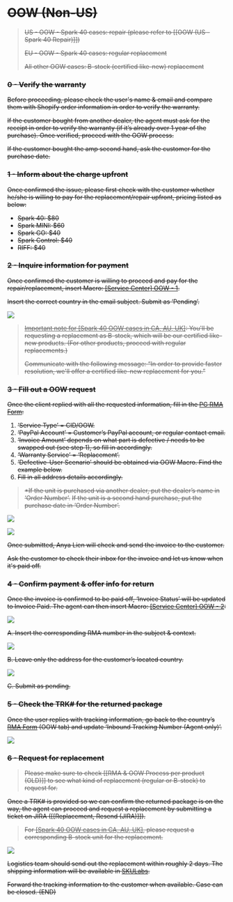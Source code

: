# ~~OOW (Non-US)~~

> ~~US - OOW - Spark 40 cases: repair (please refer to [[OOW (US - Spark 40 Repair)]])~~
> 
> ~~EU - OOW - Spark 40 cases: regular replacement~~
> 
> ~~All other OOW cases: B-stock (certified like-new) replacement~~

### ~~0 - Verify the warranty~~
~~Before proceeding, please check the user's name & email and compare them with Shopify order information in order to verify the warranty.~~

~~If the customer bought from another dealer, the agent must ask for the receipt in order to verify the warranty (if it’s already over 1 year of the purchase). Once verified, proceed with the OOW process.~~ 

~~If the customer bought the amp second hand, ask the customer for the purchase date.~~


### ~~1 - Inform about the charge upfront~~
~~Once confirmed the issue, please first check with the customer whether he/she is willing to pay for the replacement/repair upfront, pricing listed as below:~~
   
- ~~Spark 40: $80~~
- ~~Spark MINI: $60~~
- ~~Spark GO: $40~~
- ~~Spark Control: $40~~
- ~~RIFF: $40~~

### ~~2 - Inquire information for payment~~
~~Once confirmed the customer is willing to proceed and pay for the repair/replacement, insert Macro: <u>[Service Center] OOW - 1</u>.~~

~~Insert the correct country in the email subject. Submit as ‘Pending’.~~

~~![](https://lh5.googleusercontent.com/oNgL51TQ-U8DbnBd70LpyGQtI1DkGy-vQCFeTii74P0E6G_zaXpEZFYuonvaLnwJlS8xmoX-FnkquWXUMnmJCwbS349dDjeE0I5v_SK25zqVDRPYE6ZOUx6ri3Uv6SwRNw3HqF4iAwvyhpnivYyH8ymoS5xa9DhpaMreJfBCKXlIhWXgNJfsT7ybPM7F)~~

> ~~<u>Important note for [Spark 40 OOW cases in CA, AU, UK]</u>: You'll be requesting a replacement as B-stock, which will be our certified like-new products. (For other products, proceed with regular replacements.)~~
> 
> ~~Communicate with the following message: “In order to provide faster resolution, we'll offer a certified like-new replacement for you.”~~


### ~~3 - Fill out a OOW request~~
~~Once the client replied with all the requested information, fill in the [PG RMA Form](https://docs.google.com/forms/d/e/1FAIpQLSf5GIKG13O87EsoMWnhCpnZyUxLOqDISNz81wRifBN53Fp7Xw/viewform):~~

1. ~~‘Service Type’ = CID/OOW.~~
2. ~~‘PayPal Account’ = Customer’s PayPal account, or regular contact email.~~
3. ~~‘Invoice Amount’ depends on what part is defective / needs to be swapped out (see step 1), so fill in accordingly.~~
4. ~~‘Warranty Service’ = ‘Replacement’.~~
5. ~~‘Defective-User Scenario’ should be obtained via OOW Macro. Find the example below.~~
6. ~~Fill in all address details accordingly.~~

> ~~*If the unit is purchased via another dealer, put the dealer’s name in ‘Order Number’.~~
> ~~If the unit is a second hand purchase, put the purchase date in ‘Order Number’.~~

~~![](https://lh6.googleusercontent.com/EAamxZ1yeMdxamyiDcaYoAPlFajXdWvGS-nQRkYgw-Z_6UeDMm8pbuQdKlKz5m0ChN8Cx8ZXu1jEfxA4X6Hhyxnun4jTPbyQwhn3yE04ZLP4ndwsHvnLK4Lr9zev145jlL6oclvqWIdxX095VpBeq9pwhZQCVuGiKR9QFcSkdBRc6I3x6R1TuCSqJXiG)~~

~~![](https://lh3.googleusercontent.com/j401rXzMJqJLVK-tgrSg1LgZUYktWh_rpmjFZj-sP2fstrJgZUgJv7gl04lAuDv9-4-iZDyCvRlNAihqbXaYpVOrS-9MTiETTLu5KZ0Bifidrfy2mLS15IW4wYQHLqfHDkZ6dzjM4wVak6Vtt1SUGv5sDoIbCnwqKLEEZhnvPEPLFb0ZnWK_pLYOpIh2)~~

~~Once submitted, Anya Lien will check and send the invoice to the customer.~~

~~Ask the customer to check their inbox for the invoice and let us know when it's paid off.~~

### ~~4 - Confirm payment & offer info for return~~
~~Once the invoice is confirmed to be paid off, ‘Invoice Status’ will be updated to Invoice Paid. The agent can then insert Macro: <u>[Service Center] OOW - 2</u>:~~

   ~~![](https://lh5.googleusercontent.com/BpKHzzoZ84_S3YnZNu3pFrSBVyXn__vZaPvtboO--vGy8gEkkLxYwNc_Xgcm6ieAvAAeYYM4Y6pcu1eAUGVD1owqzpFkMBdncDUWWnoxgKKjdWRBbBYQJcXb-cVmlkGvwqGAnfpJXFxEEFFqR_YIUGlNGzyApLMmVkW4Ez_nfyxGMv3ANMGlo_YNr7Wi)~~

~~A. Insert the corresponding RMA number in the subject & context.~~ 

~~![](https://lh6.googleusercontent.com/pxkKNAaNDkH6QfDu8fZRZ81_TESes5OuLWqK-Qlxbapc1XRTK6e8NtxoZfbRQY4gqks_ZM-CytI-K3jRn5Q8kUqlvCYj8xaMmYraqknWl4ZUeOiM1zrT-pIoVV8FNqJ80GihxJ7vLZ5-a9jWRym-nMDikYLeqQzbHBpMmmZ_ZMi3d-IzVBfjxsjqbb6W)~~

~~B. Leave only the address for the customer’s located country.~~ 

~~![](https://lh3.googleusercontent.com/ewy-lJjRb1kBlsRAnYgwIxiN5Y_hVxZrkqVLXeCXo7KCECm41GV_ZvLNwtw6UmpkECgbr7xiAoRrhKGjQOXHcbPNr4q7OsJbZen8I40EARFxJ2LFABD0A9RgvmLR2BV0YLCnWfZT_4fGuVAPnT6jtcqiOw5anhXf3VgD8PBrO2jzU5f8f7y-lns2jaGo)~~

~~C. Submit as pending.~~

### ~~5 - Check the TRK# for the returned package~~
~~Once the user replies with tracking information, go back to the country’s [RMA Form](https://drive.google.com/drive/folders/1fYeg8mAWoIm7QqNo04HF5kmb49IqBUpa?usp=sharing) (OOW tab) and update ‘Inbound Tracking Number (Agent only)’.~~

~~![](https://lh5.googleusercontent.com/karB5Izc8PCag-WbHoFhY_Lwed4M_d5kLpiCIxCoHIN3Zis6gZGC3IiRY8DEp-uF5T3_okzX8DdeUqCiQfOl8xrYp2T9nhU_9y2wAWGZA7nBefflJLBgL0OKhYxTPsII7dbPIghwTsM7p1WAykgWty76buLIfGZvPx6OKINGeGNinKAOwHpEXUFZGJeP)~~

### ~~6 - Request for replacement~~
>~~Please make sure to check [[RMA & OOW Process per product (OLD)]] to see what kind of replacement (regular or B-stock) to request for.~~

~~Once a TRK# is provided so we can confirm the returned package is on the way, the agent can proceed and request a replacement by submitting a ticket on JIRA ([[Replacement, Resend (JIRA)]]).~~

> ~~For <u>[Spark 40 OOW cases in CA, AU, UK]</u>, please request a corresponding B-stock unit for the replacement.~~

~~![](https://lh5.googleusercontent.com/Q3wBpCHP7y2evZ6tTa-HDcMVUqrz530esCx8LGH8H1n6R_79HHhQw10BQPuUtJeWmIz4foI8F_mIFY84LlzgWwytNTiqKeNNaX2mNzfgxclISJSmThXDUihpQQ0aQQT3kxouWPbchqDEG3TCWZ_3zPEPwC-akPnNfSCEBI2R_wr4U0JSGl0RGIfs8NBm)~~

~~Logistics team should send out the replacement within roughly 2 days. The shipping information will be available in [SKULabs](https://docs.google.com/presentation/d/1mV6JgZ9rcZR58MPT-T2y8dGSshv2lfZfOS2Niw2qFRs/edit?usp=sharing).~~ 

~~Forward the tracking information to the customer when available. Case can be closed. (END)~~